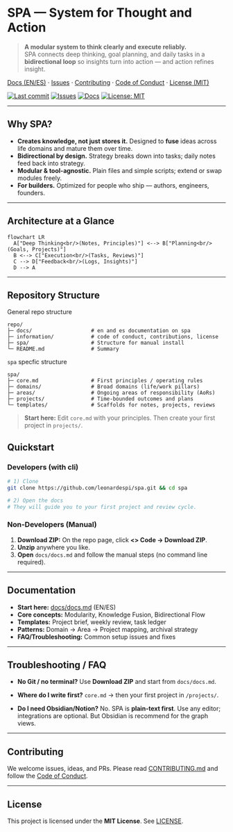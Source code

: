 # SPA — System for Thought and Action

> **A modular system to think clearly and execute reliably.**  
SPA connects deep thinking, goal planning, and daily tasks in a **bidirectional loop** so insights turn into action — and action refines insight.

[Docs (EN/ES)](docs/docs.md) · [Issues](https://github.com/leonardespi/spa/issues) · [Contributing](information/CONTRIBUTING.md) · [Code of Conduct](information/CODE_OF_CONDUCT.md) · [License (MIT)](information/LICENSE)

[![Last commit](https://img.shields.io/github/last-commit/leonardespi/spa?style=flat-square)](https://github.com/leonardespi/spa/commits)
[![Issues](https://img.shields.io/github/issues/leonardespi/spa?style=flat-square)](https://github.com/leonardespi/spa/issues)
[![Docs](https://img.shields.io/badge/docs-EN%2FES-blue?style=flat-square)](docs/docs.md)
[![License: MIT](https://img.shields.io/badge/License-MIT-green.svg?style=flat-square)](LICENSE)

---

## Why SPA?

- **Creates knowledge, not just stores it.** Designed to **fuse** ideas across life domains and mature them over time.
- **Bidirectional by design.** Strategy breaks down into tasks; daily notes feed back into strategy.
- **Modular & tool-agnostic.** Plain files and simple scripts; extend or swap modules freely.
- **For builders.** Optimized for people who ship — authors, engineers, founders.

---

## Architecture at a Glance

```mermaid
flowchart LR
  A["Deep Thinking<br/>(Notes, Principles)"] <--> B["Planning<br/>(Goals, Projects)"]
  B <--> C["Execution<br/>(Tasks, Reviews)"]
  C --> D["Feedback<br/>(Logs, Insights)"]
  D --> A
```

---

## Repository Structure

General repo structure
```
repo/
├─ docs/                   # en and es documentation on spa
├─ information/            # code of conduct, contributions, license
├─ spa/                    # Structure for manual install
└─ README.md               # Summary
```

`spa` specfic structure
```
spa/
├─ core.md                 # First principles / operating rules
├─ domains/                # Broad domains (life/work pillars)
├─ areas/                  # Ongoing areas of responsibility (AoRs)
├─ projects/               # Time-bounded outcomes and plans
└─ templates/              # Scaffolds for notes, projects, reviews
```

> **Start here:** Edit `core.md` with your principles. Then create your first project in `projects/`.


## Quickstart 

### Developers (with cli)

```bash
# 1) Clone
git clone https://github.com/leonardespi/spa.git && cd spa

# 2) Open the docs
# They will guide you to your first project and review cycle.
```

### Non-Developers (Manual)

1. **Download ZIP:** On the repo page, click **<> Code → Download ZIP**.
2. **Unzip** anywhere you like.
3. **Open** `docs/docs.md` and follow the manual steps (no command line required).


---

## Documentation

* **Start here:** [docs/docs.md](docs/docs.md) (EN/ES)
* **Core concepts:** Modularity, Knowledge Fusion, Bidirectional Flow
* **Templates:** Project brief, weekly review, task ledger
* **Patterns:** Domain → Area → Project mapping, archival strategy
* **FAQ/Troubleshooting:** Common setup issues and fixes

---

## Troubleshooting / FAQ

* **No Git / no terminal?**
  Use **Download ZIP** and start from `docs/docs.md`.

* **Where do I write first?**
  `core.md` → then your first project in `/projects/`.

* **Do I need Obsidian/Notion?**
  No. SPA is **plain-text first**. Use any editor; integrations are optional. But Obsidian is recommend for the graph views.

---

## Contributing

We welcome issues, ideas, and PRs. Please read [CONTRIBUTING.md](information/CONTRIBUTING.md) and follow the [Code of Conduct](information/CODE_OF_CONDUCT.md).

---

## License

This project is licensed under the **MIT License**. See [LICENSE](information/LICENSE).


